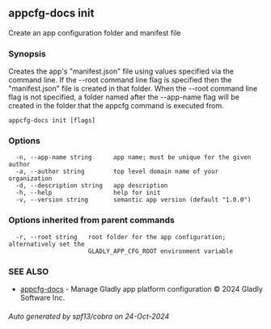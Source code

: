 ## appcfg-docs init

Create an app configuration folder and manifest file

### Synopsis


Creates the app's "manifest.json" file using values specified via the
command line. If the --root command line flag is specified then the
"manifest.json" file is created in that folder. When the --root command
line flag is not specified, a folder named after the --app-name flag
will be created in the folder that the appcfg command is executed from.


```
appcfg-docs init [flags]
```

### Options

```
  -n, --app-name string      app name; must be unique for the given author
  -a, --author string        top level domain name of your organization
  -d, --description string   app description
  -h, --help                 help for init
  -v, --version string       semantic app version (default "1.0.0")
```

### Options inherited from parent commands

```
  -r, --root string   root folder for the app configuration; alternatively set the
                      GLADLY_APP_CFG_ROOT environment variable
```

### SEE ALSO

* [appcfg-docs](appcfg-docs.md)	 - Manage Gladly app platform configuration © 2024 Gladly Software Inc.

###### Auto generated by spf13/cobra on 24-Oct-2024
